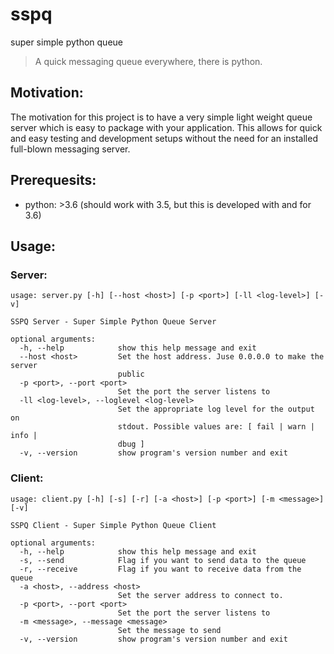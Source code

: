 # sspq
super simple python queue
> A quick messaging queue everywhere, there is python.


## Motivation:
The motivation for this project is to have a very simple light weight queue server which is easy to package with your application. This allows for quick and easy testing and development setups without the need for an installed full-blown messaging server.


## Prerequesits:
- python: >3.6 (should work with 3.5, but this is developed with and for 3.6)


## Usage:

### Server:
```
usage: server.py [-h] [--host <host>] [-p <port>] [-ll <log-level>] [-v]

SSPQ Server - Super Simple Python Queue Server

optional arguments:
  -h, --help            show this help message and exit
  --host <host>         Set the host address. Juse 0.0.0.0 to make the server
                        public
  -p <port>, --port <port>
                        Set the port the server listens to
  -ll <log-level>, --loglevel <log-level>
                        Set the appropriate log level for the output on
                        stdout. Possible values are: [ fail | warn | info |
                        dbug ]
  -v, --version         show program's version number and exit
```

### Client:
```
usage: client.py [-h] [-s] [-r] [-a <host>] [-p <port>] [-m <message>] [-v]

SSPQ Client - Super Simple Python Queue Client

optional arguments:
  -h, --help            show this help message and exit
  -s, --send            Flag if you want to send data to the queue
  -r, --receive         Flag if you want to receive data from the queue
  -a <host>, --address <host>
                        Set the server address to connect to.
  -p <port>, --port <port>
                        Set the port the server listens to
  -m <message>, --message <message>
                        Set the message to send
  -v, --version         show program's version number and exit

```
